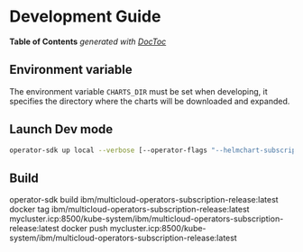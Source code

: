 # Development Guide

<!-- START doctoc generated TOC please keep comment here to allow auto update -->
<!-- DON'T EDIT THIS SECTION, INSTEAD RE-RUN doctoc TO UPDATE -->
**Table of Contents**  *generated with [DocToc](https://github.com/thlorenz/doctoc)*

<!-- END doctoc generated TOC please keep comment here to allow auto update -->

## Environment variable

The environment variable `CHARTS_DIR` must be set when developing, it specifies the directory where the charts will be downloaded and expanded.

## Launch Dev mode

```bash
operator-sdk up local --verbose [--operator-flags "--helmchart-subscription-controller-disabled"]
```

## Build

operator-sdk build ibm/multicloud-operators-subscription-release:latest
docker tag ibm/multicloud-operators-subscription-release:latest mycluster.icp:8500/kube-system/ibm/multicloud-operators-subscription-release:latest
docker push mycluster.icp:8500/kube-system/ibm/multicloud-operators-subscription-release:latest

